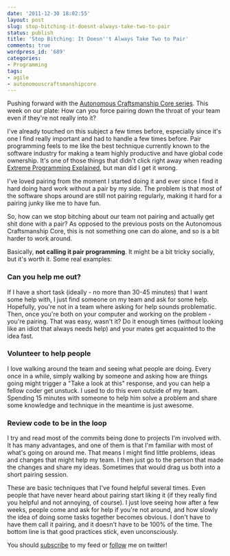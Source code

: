 ```yaml
---
date: '2011-12-30 18:02:55'
layout: post
slug: stop-bitching-it-doesnt-always-take-two-to-pair
status: publish
title: 'Stop Bitching: It Doesn''t Always Take Two to Pair'
comments: true
wordpress_id: '689'
categories:
- Programming
tags:
- agile
- autonomouscraftsmanshipcore
---
```


Pushing forward with the [Autonomous Craftsmanship Core series](/tag/autonomouscraftsmanshipcore/). This week on our plate: How can you force pairing down the throat of your team even if they're not really into it?

I've already touched on this subject a few times before, especially since it's one I find really important and had to handle a few times before.
Pair programming feels to me like the best technique currently known to the software industry for making a team highly productive and have global code ownership. It's one of those things that didn't click right away when reading [Extreme Programming Explained](http://www.amazon.com/gp/product/0321278658/ref=as_li_tf_tl?ie=UTF8&tag=thcodu02-20&linkCode=as2&camp=1789&creative=9325&creativeASIN=0321278658)<img src="http://www.assoc-amazon.com/e/ir?t=thcodu02-20&l=as2&o=1&a=0321278658" style="width: 0; height: 0; display: none; border: none !important;">, but man did I get it wrong.

I've loved pairing from the moment I started doing it and ever since I find it hard doing hard work without a pair by my side. The problem is that most of the software shops around are still not pairing regularly, making it hard for a pairing junky like me to have fun.

So, how can we stop bitching about our team not pairing and actually get shit done with a pair? As opposed to the previous posts on the Autonomous Craftsmanship Core, this is not something one can do alone, and so is a bit harder to work around.

Basically, **not calling it pair programming**. It might be a bit tricky socially, but it's worth it. Some real examples:


### Can you help me out?


If I have a short task (ideally - no more than 30-45 minutes) that I want some help with, I just find someone on my team and ask for some help. Hopefully, you're not in a team where asking for help sounds problematic. Then, once you're both on your computer and working on the problem - you're pairing. That was easy, wasn't it? Do it enough times (without looking like an idiot that always needs help) and your mates get acquainted to the idea fast.


### Volunteer to help people


I love walking around the team and seeing what people are doing. Every once in a while, simply walking by someone and asking how are things going might trigger a "Take a look at this" response, and you can help a fellow coder get unstuck. I used to do this even outside of my team. Spending 15 minutes with someone to help him solve a problem and share some knowledge and technique in the meantime is just awesome.


### Review code to be in the loop


I try and read most of the commits being done to projects I'm involved with. It has many advantages, and one of them is that I'm familiar with most of what's going on around me. That means I might find little problems, ideas and changes that might help my team. I then just go to the person that made the changes and share my ideas. Sometimes that would drag us both into a short pairing session.

These are basic techniques that I've found helpful several times. Even people that have never heard about pairing start liking it (if they really find you helpful and not annoying, of course). I just love seeing how after a few weeks, people come and ask for help if you're not around, and how slowly the idea of doing some tasks together becomes obvious. I don't have to have them call it pairing, and it doesn't have to be 100% of the time. The bottom line is that good practices stick, even unconsciously.

You should [subscribe](http://feeds.feedburner.com/TheCodeDump) to my feed or [follow](http://twitter.com/avivby) me on twitter!
